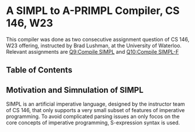 # A SIMPL to A-PRIMPL Compiler, CS 146, W23
This compiler was done as two consecutive assignment question of CS 146, W23 offering, instructed by Brad Lushman, at the University of Waterloo. Relevant assignments are [Q9:Compile SIMPL](https://github.com/hg2006/A-simple-compiler/issues/1#issue-1689627528) and [Q10:Compile SIMPL-F](https://github.com/hg2006/A-simple-compiler/issues/2#issue-1689627569)

## Table of Contents

## Motivation and Simnulation of SIMPL
SIMPL is an artificial imperative language, designed by the instructor team of CS 146, that only supports a very small subset of features of imperative programming. To avoid complicated parsing issues an only focos on the core concepts of imperative programming, S-expression syntax is used.

